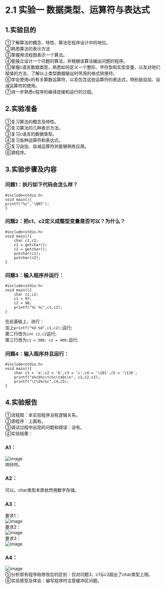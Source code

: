 # 2.1 实验一 数据类型、运算符与表达式
## 1.实验目的
①了解算法的概念、特性、算法在程序设计中的地位。  
②熟悉算法的表示方法  
③掌握用流程图表示一个算法。  
④能独立设计一个问题的算法，并根据该算法编出问题的程序。  
⑤掌握c语言数据类型，熟悉如何定义一个整形、字符型和实型变量，以及对他们赋值的方法，了解以上类型数据输出时所用的格式转换符。  
⑥学会使用c的有关算数运算符，以及包含这些运算符的表达式，特别是自加、自减运算符的使用。  
⑦进一步熟悉c程序的编译连接和运行的过程。
## 2.实验准备
①复习算法的概念及特性。  
②复习算法的几种表示方法。  
③复习c语言的数据类型。  
④复习各种运算符和表达式。  
⑤复习自加、自减运算符并能够熟练应用。  
⑥源程序。 
## 3.实验步骤及内容
  
### 问题1：执行如下代码会怎么样？
```
#include<stdio.h>
void main(){
printf("%c",'\007');
}
```
### 问题2：把c1、c2定义成整型变量是否可以？为什么？
```
#include<stdio.h>
void main(){
    char c1,c2;
    c1 = getchar();
    c2 = getchar();
    putchar(c1);
    putchar(c2);
}
```
### 问题3：输入程序并运行：
```
#include<stdio.h>
void main(){
    char c1,c2;
    c1 = 97;
    c2 = 98;
    printf("%c %c",c1,c2);
}
```
在此基础上，进行：  
加上`printf("%d %d",c1,c2);`运行;  
第二行改为`int c1,c2`运行;  
第三行改为`c1 = 300; c2 = 400;`运行;
### 问题4：输入程序并且运行：
```
#include<stdio.h> 
void main(){
    char c1 = 'a',c2 = 'b',c3 = 'c',c4 = '\101',c5 = '\116';
    printf("a%cb%c\tc%c\tabc\n", c1,c2,c3);
    printf("\t\b%c%c",c4,c5);
}
```
## 4.实验报告
①流程图：本实验程序没有逻辑关系。  
②源程序：上面有。  
③调试过程中出现的问题和错误：没有。  
④实验结果：  
### A1：
![image](https://github.com/studyusssssing/homework/assets/152676097/4c21b4a1-aed9-402e-9036-61e2d1e93500)  
响铃符。
### A2：
可以。char类型本质依然用数字存储。
### A3：
要求1：  
![image](https://github.com/studyusssssing/homework/assets/152676097/5df256b2-6fb9-4a8b-808c-f96a560084cc)  
要求2：  
![image](https://github.com/studyusssssing/homework/assets/152676097/5df256b2-6fb9-4a8b-808c-f96a560084cc)  
要求3：  
![image](https://github.com/studyusssssing/homework/assets/152676097/1644d59c-9272-4819-a041-7b26f938ddb4)  

### A4：
![image](https://github.com/studyusssssing/homework/assets/152676097/84d544b8-355a-4f3a-9545-53fb3cc13789)  
⑤分析原有程序和修改后的区别：仅对问题3，c1与c2超出了char类型上限。  
⑥实验感受及体会：编写程序时注意缓冲区问题。




